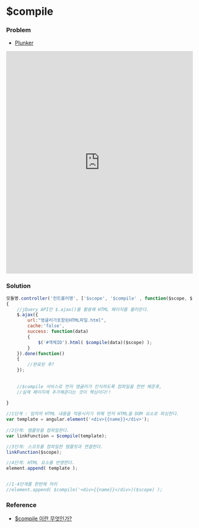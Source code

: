# $compile

### Problem

* [Plunker](https://embed.plnkr.co/eTGzrS/)

<iframe style="width: 100%; height: 600px" src="https://embed.plnkr.co/eTGzrS/" frameborder="0" allowfullscren="allowfullscren"></iframe>

### Solution

```javascript
모듈명.controller('컨트롤러명', ['$scope', '$compile' , function($scope, $compile)
{
	//jQuery API인 $.ajax()를 활용해 HTML 페이지를 불러온다.
	$.ajax({
		url:"앵귤러가포함된HTML파일.html",
		cache:'false',
		success: function(data)
		{
			$('#객체ID').html( $compile(data)($scope) );
		}
	}).done(function()
	{
		//완료된 후?
	});
	
	
	//$compile 서비스로 먼저 앵귤러가 인식하도록 컴파일을 한번 해준후,
	//실제 페이지에 추가해준다는 것이 핵심이다!!
	
}
```

```javascript
//1단계 : 임의의 HTML 내용을 적용시키기 위해 먼저 HTML을 DOM 요소로 파싱한다.
var template = angular.element('<div>{{name}}</div>');
 
//2단계: 템플릿을 컴파일한다.
var linkFunction = $compile(template);

//3단계: 스코프를 컴파일한 템플릿과 연결한다.
linkFunction($scope);

//4단계: HTML 요소를 반영한다.
element.append( template );


//1-4단계를 한번에 처리
//element.append( $compile('<div>{{name}}</div>)($scope) );
```

### Reference

* [$compile 이란 무엇인가?](http://programmingsummaries.tistory.com/132)